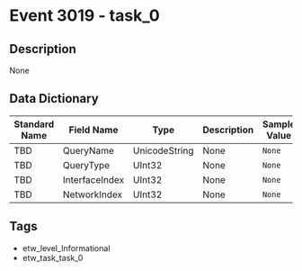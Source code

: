 # Event 3019 - task_0

## Description
None

## Data Dictionary
|Standard Name|Field Name|Type|Description|Sample Value|
|---|---|---|---|---|
|TBD|QueryName|UnicodeString|None|`None`|
|TBD|QueryType|UInt32|None|`None`|
|TBD|InterfaceIndex|UInt32|None|`None`|
|TBD|NetworkIndex|UInt32|None|`None`|

## Tags
* etw_level_Informational
* etw_task_task_0